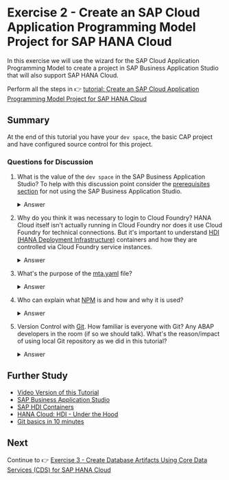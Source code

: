 # Exercise 2 - Create an SAP Cloud Application Programming Model Project for SAP HANA Cloud

In this exercise we will use the wizard for the SAP Cloud Application Programming Model to create a project in SAP Business Application Studio that will also support SAP HANA Cloud.

Perform all the steps in 👉 [tutorial: Create an SAP Cloud Application Programming Model Project for SAP HANA Cloud](https://developers.sap.com/tutorials/hana-cloud-cap-create-project.html)

## Summary

At the end of this tutorial you have your `dev space`, the basic CAP project and have configured source control for this project.

### Questions for Discussion

1. What is the value of the `dev space` in the SAP Business Application Studio? To help with this discussion point consider the [prerequisites section](../../prerequisites.md) for not using the SAP Business Application Studio.<details><summary>Answer</summary>
   The `dev space` in SAP Business Application Studio is a pre-configured development environment tailored for specific scenarios, such as SAP Fiori, SAP HANA, and more. It provides all the necessary tools, extensions, and configurations required for development, reducing setup time and ensuring consistency across different development environments.</details>

1. Why do you think it was necessary to login to Cloud Foundry?  HANA Cloud itself isn't actually running in Cloud Foundry nor does it use Cloud Foundry for technical connections. But it's important to understand [HDI (HANA Deployment Infrastructure)](https://help.sap.com/docs/HANA_CLOUD_DATABASE/c2cc2e43458d4abda6788049c58143dc/e28abca91a004683845805efc2bf967c.html) containers and how they are controlled via Cloud Foundry service instances.<details><summary>Answer</summary>
   Logging into Cloud Foundry is necessary because HDI containers, which are used for managing database artifacts in HANA Cloud, can be controlled via Cloud Foundry service instances regardless of if the HANA instance is deployed into Cloud Foundry or not (it's not in our case). This integration allows for better management and deployment of database artifacts within the SAP ecosystem.</details>

1. What's the purpose of the [mta.yaml](https://help.sap.com/docs/HANA_CLOUD_DATABASE/c2b99f19e9264c4d9ae9221b22f6f589/d8226e641a124b629b0e8f7c111cd1ae.html) file?<details><summary>Answer</summary>
   The `mta.yaml` file is used to define the structure and components of a multi-target application (MTA). It specifies the modules, resources, and their relationships, enabling the deployment of complex applications across different environments and services in a consistent and automated manner.
   * In the context of CAP (Cloud Application Programming), HANA, and Cloud Foundry BTP applications, the `mta.yaml` file helps in bundling different components like database modules, service modules, and UI modules into a single deployable unit. This ensures that all parts of the application are deployed together and can interact seamlessly.</details>

1. Who can explain what [NPM](https://docs.npmjs.com/about-npm) is and how and why it is used?<details><summary>Answer</summary>
   NPM (Node Package Manager) is a package manager for JavaScript, primarily used to manage dependencies for Node.js projects. During CAP (Cloud Application Programming) and HANA development, NPM is used to install and manage libraries and tools required for building, testing, and deploying applications. It simplifies the process of integrating third-party modules and ensures that all dependencies are up-to-date and compatible.
   * One important package is `@sap/cds-dk`, which provides the core tools and libraries for developing CAP applications, including commands for project initialization, building, and deployment.
   * Another important package is `@sap/hdi-deploy`, which is used to deploy database artifacts to HANA databases. It helps in managing the deployment of HDI containers and ensures that all database objects are correctly created and maintained.</details>

1. Version Control with [Git](https://git-scm.com/). How familiar is everyone with Git? Any ABAP developers in the room (if so we should talk). What's the reason/impact of using local Git repository as we did in this tutorial?<details><summary>Answer</summary>
   Using a local Git repository allows developers to track changes to their code, collaborate with others, and maintain a history of their project. It provides version control, enabling developers to revert to previous versions if needed. In this tutorial, using a local Git repository helps in managing the CAP project efficiently, ensuring that changes are documented and can be shared or deployed consistently.
   * In a real project, moving to a central Git repository such as GitHub is important for better collaboration, backup, and access control. A central repository allows multiple developers to work on the same project simultaneously, merge changes, and resolve conflicts. It also provides a backup of the codebase and ensures that the latest version of the code is always accessible to the team.</details>

## Further Study

* [Video Version of this Tutorial](https://youtu.be/ydDOGz7P--8)
* [SAP Business Application Studio](https://community.sap.com/topics/business-application-studio)
* [SAP HDI Containers](https://help.sap.com/docs/HANA_CLOUD_DATABASE/c2cc2e43458d4abda6788049c58143dc/e28abca91a004683845805efc2bf967c.html)
* [HANA Cloud: HDI - Under the Hood](https://www.youtube.com/watch?v=UmOkjPxE6Us)
* [Git basics in 10 minutes](https://www.freecodecamp.org/news/learn-the-basics-of-git-in-under-10-minutes-da548267cc91/)

## Next

Continue to 👉 [Exercise 3 - Create Database Artifacts Using Core Data Services (CDS) for SAP HANA Cloud](../ex3/README.md)
